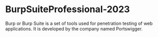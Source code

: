 # BurpSuiteProfessional-2023
Burp or Burp Suite is a set of tools used for penetration testing of web applications. It is developed by the company named Portswigger.
<br>


